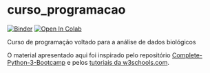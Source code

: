 # curso_programacao

[![Binder](https://mybinder.org/badge_logo.svg)](https://mybinder.org/v2/gh/gavieira/curso_programacao/master) [![Open In Colab](https://colab.research.google.com/assets/colab-badge.svg)](https://colab.research.google.com/github/gavieira/curso_programacao)

Curso de programação voltado para a análise de dados biológicos

O material apresentado aqui foi inspirado pelo repositório [Complete-Python-3-Bootcamp](https://github.com/Pierian-Data/Complete-Python-3-Bootcamp) e pelos [tutoriais da w3schools.com](https://www.w3schools.com/python/).
